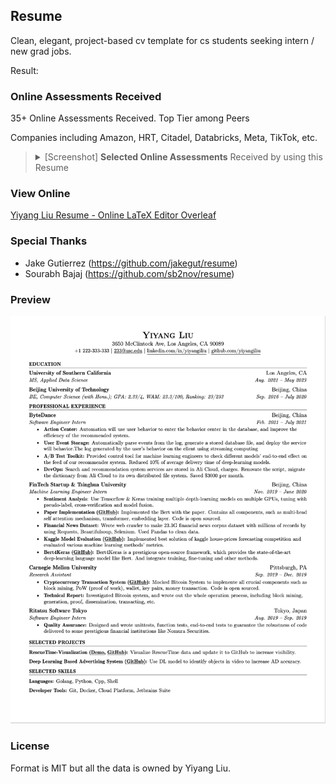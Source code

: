 ## Resume

Clean, elegant, project-based cv template for cs students seeking intern / new grad jobs.

Result: 

### Online Assessments Received

35+ Online Assessments Received. Top Tier among Peers

Companies including Amazon, HRT, Citadel, Databricks, Meta, TikTok, etc.

> <details><summary>[Screenshot] <b>Selected Online Assessments</b> Received by using this Resume </summary>
> 
>> Amazon
>>
>> Software Engineer Intern
>>
>> ![](https://raw.githubusercontent.com/ianliuy/TuChuang/master/blog/amzn%20oa.jpg)
> 
>> TikTok
>> <details><summary> Software Engineer Intern </summary>
>>
>> ![](https://raw.githubusercontent.com/ianliuy/TuChuang/master/blog/tiktok%20oa.jpg)
>>
> 
>> <details><summary>Meta </summary>
>>
>>> <details><summary>Enterprise Engineer Intern (aka SDE in EE org) </summary>
>>>
>>> ![](https://raw.githubusercontent.com/ianliuy/TuChuang/master/blog/meta%20ee.jpg)
>> 
>>> <details><summary>Pruduction Engineer Intern (aka SRE) </summary>
>>>
>>> ![](https://raw.githubusercontent.com/ianliuy/TuChuang/master/blog/meta%20pe.jpg)
>> 
>>> <details><summary>Pruduction Engineer Intern - from another hr </summary>
>>>
>>> ![](https://raw.githubusercontent.com/ianliuy/TuChuang/master/blog/meta%20pe%202.jpg)
>> 
>>> <details><summary>Data Center Systems Engineer Intern </summary>
>>>
>>> ![](https://raw.githubusercontent.com/ianliuy/TuChuang/master/blog/meta%20data%20center%20system%20intern.jpg)
>>
>>> <details><summary> Q&A: </summary>
>>>
>>>> <b>Why you didn't receive SDE position?</b>
>>>>
>>>> That's a question I want to know, too!
>>>>
>>>
>>>> <b>Why you received 2 PE positions?</b>
>>>>
>>>> Obviously, I know some tricks :)
>>>
>
>> <details><summary>Hudson River Trading</summary>
>>> 
>
>> <details><summary>Optiver</summary>
>>> 
>
>> <details><summary>Citadel</summary>
>>> 
>
>> <details><summary>DRW</summary>
>>> 
>
>> <details><summary>Akuna Capital</summary>
>>> 
>
>> <details><summary>Akuna Capital</summary>
>>> 
>
>> <details><summary>Akuna Capital</summary>
>>> 
>
>> <details><summary>Akuna Capital</summary>
>>> 
>
>> <details><summary>Akuna Capital</summary>
>>> 




### View Online

[Yiyang Liu Resume - Online LaTeX Editor Overleaf](https://www.overleaf.com/read/dbdqjmycfsbq)

### Special Thanks

* Jake Gutierrez (https://github.com/jakegut/resume)
* Sourabh Bajaj (https://github.com/sb2nov/resume)

### Preview

![Resume Screenshot](./Yiyang_Liu_CV.png)

### License

Format is MIT but all the data is owned by Yiyang Liu.
